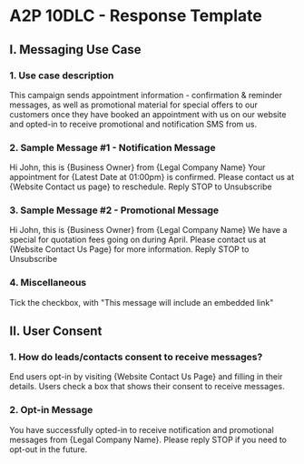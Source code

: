 # A2P 10DLC - Response Template

## I. Messaging Use Case

### 1. Use case description

This campaign sends appointment information - confirmation & reminder messages, as well as promotional material for special offers to our customers once they have booked an appointment with us on our website and opted-in to receive promotional and notification SMS from us.

### 2. Sample Message #1 - Notification Message

Hi John, this is {Business Owner} from {Legal Company Name} Your appointment for {Latest Date at 01:00pm} is confirmed. Please contact us at {Website Contact us page} to reschedule.
Reply STOP to Unsubscribe

### 3. Sample Message #2 - Promotional Message

Hi John, this is {Business Owner} from {Legal Company Name} We have a special for quotation fees going on during April. Please contact us at {Website Contact Us Page} for more information.
Reply STOP to Unsubscribe

### 4. Miscellaneous

Tick the checkbox, with "This message will include an embedded link"

## II. User Consent

### 1. How do leads/contacts consent to receive messages?

End users opt-in by visiting {Website Contact Us Page} and filling in their details. Users check a box that shows their consent to receive messages.

### 2. Opt-in Message

You have successfully opted-in to receive notification and promotional messages from {Legal Company Name}. Please reply STOP if you need to opt-out in the future.
